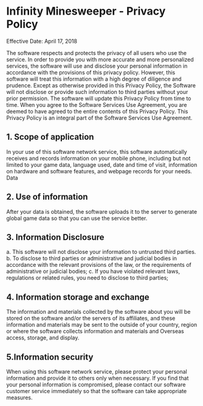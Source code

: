 # Infinity Minesweeper - Privacy Policy

Effective Date: April 17, 2018

The software respects and protects the privacy of all users who use the service. In order to provide you with more accurate and more personalized services, the software will use and disclose your personal information in accordance with the provisions of this privacy policy. However, this software will treat this information with a high degree of diligence and prudence. Except as otherwise provided in this Privacy Policy, the Software will not disclose or provide such information to third parties without your prior permission. The software will update this Privacy Policy from time to time. When you agree to the Software Services Use Agreement, you are deemed to have agreed to the entire contents of this Privacy Policy. This Privacy Policy is an integral part of the Software Services Use Agreement.

## 1. Scope of application

In your use of this software network service, this software automatically receives and records information on your mobile phone, including but not limited to your game data, language used, date and time of visit, information on hardware and software features, and webpage records for your needs. Data

## 2. Use of information

After your data is obtained, the software uploads it to the server to generate global game data so that you can use the service better.

## 3. Information Disclosure

a. This software will not disclose your information to untrusted third parties.
b. To disclose to third parties or administrative and judicial bodies in accordance with the relevant provisions of the law, or the requirements of administrative or judicial bodies;
c. If you have violated relevant laws, regulations or related rules, you need to disclose to third parties;

## 4. Information storage and exchange

The information and materials collected by the software about you will be stored on the software and/or the servers of its affiliates, and these information and materials may be sent to the outside of your country, region or where the software collects information and materials and Overseas access, storage, and display.

## 5.Information security

When using this software network service, please protect your personal information and provide it to others only when necessary. If you find that your personal information is compromised, please contact our software customer service immediately so that the software can take appropriate measures.